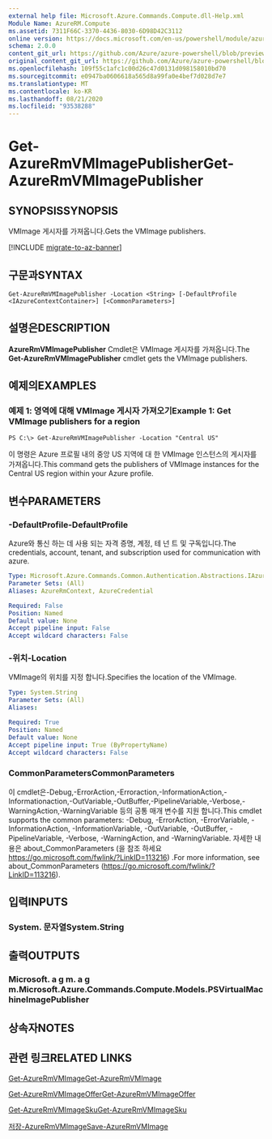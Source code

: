 ```yaml
---
external help file: Microsoft.Azure.Commands.Compute.dll-Help.xml
Module Name: AzureRM.Compute
ms.assetid: 7311F66C-3370-4436-8030-6D98D42C3112
online version: https://docs.microsoft.com/en-us/powershell/module/azurerm.compute/get-azurermvmimagepublisher
schema: 2.0.0
content_git_url: https://github.com/Azure/azure-powershell/blob/preview/src/ResourceManager/Compute/Commands.Compute/help/Get-AzureRmVMImagePublisher.md
original_content_git_url: https://github.com/Azure/azure-powershell/blob/preview/src/ResourceManager/Compute/Commands.Compute/help/Get-AzureRmVMImagePublisher.md
ms.openlocfilehash: 109f55c1afc1c00d26c47d0131d098158010bd70
ms.sourcegitcommit: e0947ba0606618a565d8a99fa0e4bef7d028d7e7
ms.translationtype: MT
ms.contentlocale: ko-KR
ms.lasthandoff: 08/21/2020
ms.locfileid: "93538288"
---
```

# <span data-ttu-id="a32f1-101">Get-AzureRmVMImagePublisher</span><span class="sxs-lookup"><span data-stu-id="a32f1-101">Get-AzureRmVMImagePublisher</span></span>

## <span data-ttu-id="a32f1-102">SYNOPSIS</span><span class="sxs-lookup"><span data-stu-id="a32f1-102">SYNOPSIS</span></span>
<span data-ttu-id="a32f1-103">VMImage 게시자를 가져옵니다.</span><span class="sxs-lookup"><span data-stu-id="a32f1-103">Gets the VMImage publishers.</span></span>

[!INCLUDE [migrate-to-az-banner](../../includes/migrate-to-az-banner.md)]

## <span data-ttu-id="a32f1-104">구문과</span><span class="sxs-lookup"><span data-stu-id="a32f1-104">SYNTAX</span></span>

```
Get-AzureRmVMImagePublisher -Location <String> [-DefaultProfile <IAzureContextContainer>] [<CommonParameters>]
```

## <span data-ttu-id="a32f1-105">설명은</span><span class="sxs-lookup"><span data-stu-id="a32f1-105">DESCRIPTION</span></span>
<span data-ttu-id="a32f1-106">**AzureRmVMImagePublisher** Cmdlet은 VMImage 게시자를 가져옵니다.</span><span class="sxs-lookup"><span data-stu-id="a32f1-106">The **Get-AzureRmVMImagePublisher** cmdlet gets the VMImage publishers.</span></span>

## <span data-ttu-id="a32f1-107">예제의</span><span class="sxs-lookup"><span data-stu-id="a32f1-107">EXAMPLES</span></span>

### <span data-ttu-id="a32f1-108">예제 1: 영역에 대해 VMImage 게시자 가져오기</span><span class="sxs-lookup"><span data-stu-id="a32f1-108">Example 1: Get VMImage publishers for a region</span></span>
```
PS C:\> Get-AzureRmVMImagePublisher -Location "Central US"
```

<span data-ttu-id="a32f1-109">이 명령은 Azure 프로필 내의 중앙 US 지역에 대 한 VMImage 인스턴스의 게시자를 가져옵니다.</span><span class="sxs-lookup"><span data-stu-id="a32f1-109">This command gets the publishers of VMImage instances for the Central US region within your Azure profile.</span></span>

## <span data-ttu-id="a32f1-110">변수</span><span class="sxs-lookup"><span data-stu-id="a32f1-110">PARAMETERS</span></span>

### <span data-ttu-id="a32f1-111">-DefaultProfile</span><span class="sxs-lookup"><span data-stu-id="a32f1-111">-DefaultProfile</span></span>
<span data-ttu-id="a32f1-112">Azure와 통신 하는 데 사용 되는 자격 증명, 계정, 테 넌 트 및 구독입니다.</span><span class="sxs-lookup"><span data-stu-id="a32f1-112">The credentials, account, tenant, and subscription used for communication with azure.</span></span>

```yaml
Type: Microsoft.Azure.Commands.Common.Authentication.Abstractions.IAzureContextContainer
Parameter Sets: (All)
Aliases: AzureRmContext, AzureCredential

Required: False
Position: Named
Default value: None
Accept pipeline input: False
Accept wildcard characters: False
```

### <span data-ttu-id="a32f1-113">-위치</span><span class="sxs-lookup"><span data-stu-id="a32f1-113">-Location</span></span>
<span data-ttu-id="a32f1-114">VMImage의 위치를 지정 합니다.</span><span class="sxs-lookup"><span data-stu-id="a32f1-114">Specifies the location of the VMImage.</span></span>

```yaml
Type: System.String
Parameter Sets: (All)
Aliases:

Required: True
Position: Named
Default value: None
Accept pipeline input: True (ByPropertyName)
Accept wildcard characters: False
```

### <span data-ttu-id="a32f1-115">CommonParameters</span><span class="sxs-lookup"><span data-stu-id="a32f1-115">CommonParameters</span></span>
<span data-ttu-id="a32f1-116">이 cmdlet은-Debug,-ErrorAction,-Erroraction,-InformationAction,-Informationaction,-OutVariable,-OutBuffer,-PipelineVariable,-Verbose,-WarningAction,-WarningVariable 등의 공통 매개 변수를 지원 합니다.</span><span class="sxs-lookup"><span data-stu-id="a32f1-116">This cmdlet supports the common parameters: -Debug, -ErrorAction, -ErrorVariable, -InformationAction, -InformationVariable, -OutVariable, -OutBuffer, -PipelineVariable, -Verbose, -WarningAction, and -WarningVariable.</span></span> <span data-ttu-id="a32f1-117">자세한 내용은 about_CommonParameters (을 참조 하세요 https://go.microsoft.com/fwlink/?LinkID=113216) .</span><span class="sxs-lookup"><span data-stu-id="a32f1-117">For more information, see about_CommonParameters (https://go.microsoft.com/fwlink/?LinkID=113216).</span></span>

## <span data-ttu-id="a32f1-118">입력</span><span class="sxs-lookup"><span data-stu-id="a32f1-118">INPUTS</span></span>

### <span data-ttu-id="a32f1-119">System. 문자열</span><span class="sxs-lookup"><span data-stu-id="a32f1-119">System.String</span></span>

## <span data-ttu-id="a32f1-120">출력</span><span class="sxs-lookup"><span data-stu-id="a32f1-120">OUTPUTS</span></span>

### <span data-ttu-id="a32f1-121">Microsoft. a g m. a g m.</span><span class="sxs-lookup"><span data-stu-id="a32f1-121">Microsoft.Azure.Commands.Compute.Models.PSVirtualMachineImagePublisher</span></span>

## <span data-ttu-id="a32f1-122">상속자</span><span class="sxs-lookup"><span data-stu-id="a32f1-122">NOTES</span></span>

## <span data-ttu-id="a32f1-123">관련 링크</span><span class="sxs-lookup"><span data-stu-id="a32f1-123">RELATED LINKS</span></span>

[<span data-ttu-id="a32f1-124">Get-AzureRmVMImage</span><span class="sxs-lookup"><span data-stu-id="a32f1-124">Get-AzureRmVMImage</span></span>](./Get-AzureRmVMImage.md)

[<span data-ttu-id="a32f1-125">Get-AzureRmVMImageOffer</span><span class="sxs-lookup"><span data-stu-id="a32f1-125">Get-AzureRmVMImageOffer</span></span>](./Get-AzureRmVMImageOffer.md)

[<span data-ttu-id="a32f1-126">Get-AzureRmVMImageSku</span><span class="sxs-lookup"><span data-stu-id="a32f1-126">Get-AzureRmVMImageSku</span></span>](./Get-AzureRmVMImageSku.md)

[<span data-ttu-id="a32f1-127">저장-AzureRmVMImage</span><span class="sxs-lookup"><span data-stu-id="a32f1-127">Save-AzureRmVMImage</span></span>](./Save-AzureRmVMImage.md)


